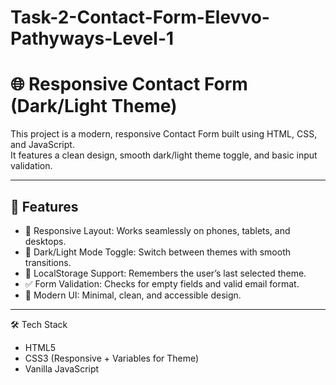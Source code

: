 # Task-2-Contact-Form-Elevvo-Pathyways-Level-1

# 🌐 Responsive Contact Form (Dark/Light Theme)

This project is a modern, responsive Contact Form built using HTML, CSS, and JavaScript.  
It features a clean design, smooth dark/light theme toggle, and basic input validation.

---

## 🚀 Features
- 📱 Responsive Layout: Works seamlessly on phones, tablets, and desktops.  
- 🌙 Dark/Light Mode Toggle: Switch between themes with smooth transitions.  
- 💾 LocalStorage Support: Remembers the user’s last selected theme.  
- ✅ Form Validation: Checks for empty fields and valid email format.  
- 🎨 Modern UI: Minimal, clean, and accessible design.

---

🛠 Tech Stack
- HTML5
- CSS3 (Responsive + Variables for Theme)
- Vanilla JavaScript

